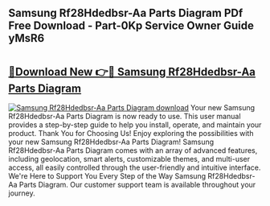 ## Samsung Rf28Hdedbsr-Aa Parts Diagram PDf Free Download - Part-0Kp Service Owner Guide yMsR6

# <h2><a href="http://dfjzkkf.blite.top/?on=Samsung+Rf28Hdedbsr-Aa+Parts+Diagram">🔗Download New 👉🔴 Samsung Rf28Hdedbsr-Aa Parts Diagram</a></h2>

[![Samsung Rf28Hdedbsr-Aa Parts Diagram download](https://i.imgur.com/lujVjoI.png)](http://dfjzkkf.blite.top/?on=Samsung+Rf28Hdedbsr-Aa+Parts+Diagram)
Your new Samsung Rf28Hdedbsr-Aa Parts Diagram is now ready to use. This user manual provides a step-by-step guide to help you install, operate, and maintain your product. Thank You for Choosing Us! Enjoy exploring the possibilities with your new Samsung Rf28Hdedbsr-Aa Parts Diagram! Samsung Rf28Hdedbsr-Aa Parts Diagram comes with an array of advanced features, including geolocation, smart alerts, customizable themes, and multi-user access, all easily controlled through the user-friendly and intuitive interface. We're Here to Support You Every Step of the Way Samsung Rf28Hdedbsr-Aa Parts Diagram. Our customer support team is available throughout your journey.

